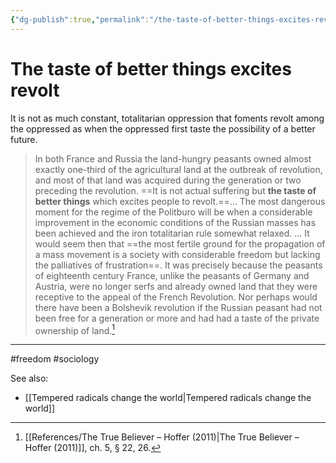 ```yaml
---
{"dg-publish":true,"permalink":"/the-taste-of-better-things-excites-revolt/"}
---
```


# The taste of better things excites revolt

It is not as much constant, totalitarian oppression that foments revolt among the oppressed as when the oppressed first taste the possibility of a better future.

> In both France and Russia the land-hungry peasants owned almost exactly one-third of the agricultural land at the outbreak of revolution, and most of that land was acquired during the generation or two preceding the revolution. ==It is not actual suffering but **the taste of better things** which excites people to revolt.==… The most dangerous moment for the regime of the Politburo will be when a considerable improvement in the economic conditions of the Russian masses has been achieved and the iron totalitarian rule somewhat relaxed.
> …
> It would seem then that ==the most fertile ground for the propagation of a mass movement is a society with considerable freedom but lacking the palliatives of frustration==. It was precisely because the peasants of eighteenth century France, unlike the peasants of Germany and Austria, were no longer serfs and already owned land that they were receptive to the appeal of the French Revolution. Nor perhaps would there have been a Bolshevik revolution if the Russian peasant had not been free for a generation or more and had had a taste of the private ownership of land.[^1]

---
#freedom #sociology 

See also:
- [[Tempered radicals change the world\|Tempered radicals change the world]]

[^1]: [[References/The True Believer – Hoffer (2011)\|The True Believer – Hoffer (2011)]], ch. 5, § 22, 26.
